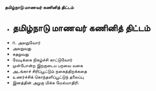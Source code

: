 **தமிழ்நாடு மாணவர் கணினித் திட்டம்**
- # தமிழ்நாடு மாணவர் கணினித் திட்டம்
- n. அலறுவோர்
- அலறுவது
- கதறுவது
- வேடிக்கை நிகழ்ச்சி காட்டுவோர்
- முள்போன்ற இறகுடைய பறவை வகை
- அடங்காச் சிரிப்பூட்டும் நகைத்திறக்கதை
- உணர்ச்சிக் கொந்தளிப்பூட்டுந் தலைப்பு
- இனத்தின் அழகு மிக்க மேல்மாதிரி.

